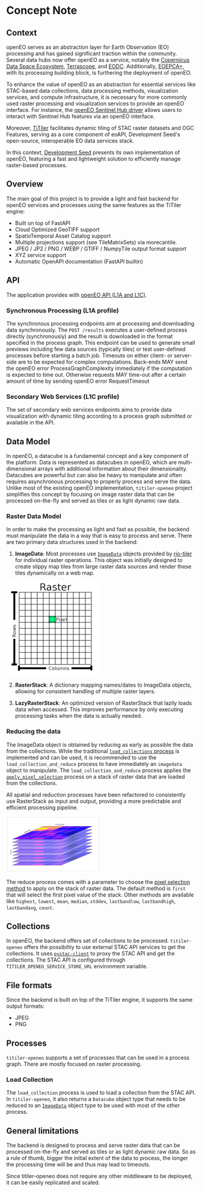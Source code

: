 # Concept Note

## Context

openEO serves as an abstraction layer for Earth Observation (EO) processing and has gained significant traction within the community. Several data hubs now offer openEO as a service, notably the [Copernicus Data Space Ecosystem](https://dataspace.copernicus.eu/analyse/openeo), [Terrascope](https://terrascope.be), and [EODC](https://openeo.cloud/). Additionally, [EOEPCA+](https://eoepca.readthedocs.io/projects/processing/en/latest/design/processing-engine/openeo/), with its processing building block, is furthering the deployment of openEO.

To enhance the value of openEO as an abstraction for essential services like STAC-based data collections, data processing methods, visualization services, and compute infrastructure, it is necessary for more commonly used raster processing and visualization services to provide an openEO interface. For instance, the [openEO Sentinel Hub driver](https://github.com/Open-EO/openeo-sentinelhub-python-driver) allows users to interact with Sentinel Hub features via an openEO interface. 

Moreover, [TiTiler](https://github.com/developmentseed/titiler) facilitates dynamic tiling of STAC raster datasets and OGC Features, serving as a core component of eoAPI, Development Seed's open-source, interoperable EO data services stack.

In this context, [Development Seed](https://developmentseed.org/) presents its own implementation of openEO, featuring a fast and lightweight solution to efficiently manage raster-based processes.

## Overview

The main goal of this project is to provide a light and fast backend for openEO services and processes using the same features as the TiTiler engine:

- Built on top of FastAPI
- Cloud Optimized GeoTIFF support
- SpatioTemporal Asset Catalog support
- Multiple projections support (see TileMatrixSets) via morecantile.
- JPEG / JP2 / PNG / WEBP / GTIFF / NumpyTile output format support
- XYZ service support
- Automatic OpenAPI documentation (FastAPI builtin)

## API

The application provides with [openEO API (L1A and L1C)](https://openeo.org/documentation/1.0/developers/profiles/api.html#api-profiles).

### Synchronous Processing (L1A profile)

The synchronous processing endpoints aim at processing and downloading data synchronously.
The `POST /results` executes a user-defined process directly (synchronously) and the result is downloaded in the format specified in the process graph.
This endpoint can be used to generate small previews including few data sources (typically tiles) or test user-defined processes before starting a batch job.
Timeouts on either client- or server-side are to be expected for complex computations.
Back-ends MAY send the openEO error ProcessGraphComplexity immediately if the computation is expected to time out.
Otherwise requests MAY time-out after a certain amount of time by sending openEO error RequestTimeout

### Secondary Web Services (L1C profile)

The set of secondary web services endpoints aims to provide data visualization with dynamic tiling according to a process graph submitted or available in the API.

## Data Model

In openEO, a datacube is a fundamental concept and a key component of the platform. Data is represented as datacubes in openEO, which are multi-dimensional arrays with additional information about their dimensionality.
Datacubes are powerful but can also be heavy to manipulate and often requires asynchronous processing to properly process and serve the data.
Unlike most of the existing openEO implementation, `titiler-openeo` project simplifies this concept by focusing on image raster data that can be processed on-the-fly and served as tiles or as light dynamic raw data.

### Raster Data Model

In order to make the processing as light and fast as possible, the backend must manipulate the data in a way that is easy to process and serve.
There are two primary data structures used in the backend:

1. **ImageData**: Most processes use [`ImageData`](https://cogeotiff.github.io/rio-tiler/models/#imagedata) objects provided by [rio-tiler](https://cogeotiff.github.io/rio-tiler/) for individual raster operations. This object was initially designed to create slippy map tiles from large raster data sources and render these tiles dynamically on a web map.

![alt text](img/raster.png)

2. **RasterStack**: A dictionary mapping names/dates to ImageData objects, allowing for consistent handling of multiple raster layers.

3. **LazyRasterStack**: An optimized version of RasterStack that lazily loads data when accessed. This improves performance by only executing processing tasks when the data is actually needed.

### Reducing the data

The ImageData object is obtained by reducing as early as possible the data from the collections.
While the traditional [`load_collections` process](https://github.com/sentinel-hub/titiler-openeo/blob/43702f98cbe2b418c4399dbdefd8623af446b237/titiler/openeo/processes/data/load_collection.json#L2) is implemented and can be used, it is recommended to use the `load_collection_and_reduce` process to have immediately an `imagedata` object to manipulate. The `load_collection_and_reduce` process applies the [`apply_pixel_selection`](https://github.com/sentinel-hub/titiler-openeo/blob/main/titiler/openeo/processes/data/apply_pixel_selection.json) process on a stack of raster data that are loaded from the collections.

All spatial and reduction processes have been refactored to consistently use RasterStack as input and output, providing a more predictable and efficient processing pipeline.

![alt text](img/rasterstack.png)

The reduce process comes with a parameter to choose the [pixel selection method](https://github.com/sentinel-hub/titiler-openeo/blob/main/titiler/openeo/processes/data/apply_pixel_selection.json#L24) to apply on the stack of raster data. The default method is `first` that will select the first pixel value of the stack. Other methods are available like `highest`, `lowest`, `mean`, `median`, `stddev`, `lastbandlow`, `lastbandhigh`, `lastbandavg`, `count`.

## Collections

In openEO, the backend offers set of collections to be processed. `titiler-openeo` offers the possibiltiy to use external STAC API services to get the collections.
It uses [`pystac-client`](https://github.com/stac-utils/pystac-client) to proxy the STAC API and get the collections. The STAC API is configured through `TITILER_OPENEO_SERVICE_STORE_URL` environment variable.

## File formats

Since the backend is built on top of the TiTiler engine, it supports the same output formats:

- JPEG
- PNG

## Processes

`titiler-openeo` supports a set of processes that can be used in a process graph. There are mostly focused on raster processing.

### Load Collection

The `load_collection` process is used to load a collection from the STAC API. In `titiler-openeo`, it also returns a `Datacube` object type that needs to be reduced to an [`ImageData`](.#reducing-the-data) object type to be used with most of the other process.

## General limitations

The backend is designed to process and serve raster data that can be processed on-the-fly and served as tiles or as light dynamic raw data. So as a rule of thumb, bigger the initial extent of the data to process, the longer the processing time will be and thus may lead to timeouts.

Since titiler-openeo does not require any other middleware to be deployed, it can be easily replicated and scaled.
